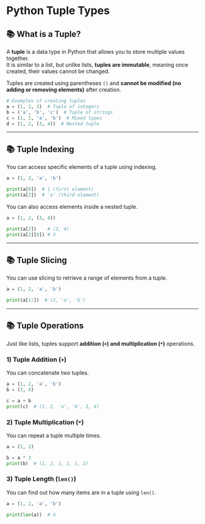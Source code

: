 # Python Tuple Types

## 📚 What is a Tuple?

A **tuple** is a data type in Python that allows you to store multiple values together.  
It is similar to a list, but unlike lists, **tuples are immutable**, meaning once created, their values cannot be changed.

Tuples are created using parentheses `()` and **cannot be modified (no adding or removing elements)** after creation.

```python
# Examples of creating tuples
a = (1, 2, 3)  # Tuple of integers
b = ('a', 'b', 'c')  # Tuple of strings
c = (1, 2, 'a', 'b')  # Mixed types
d = (1, 2, (3, 4))  # Nested tuple
```

---

## 📚 Tuple Indexing

You can access specific elements of a tuple using indexing.

```python
a = (1, 2, 'a', 'b')

print(a[0])  # 1 (first element)
print(a[2])  # 'a' (third element)
```

You can also access elements inside a nested tuple.

```python
a = (1, 2, (3, 4))

print(a[2])    # (3, 4)
print(a[2][0]) # 3
```

---

## 📚 Tuple Slicing

You can use slicing to retrieve a range of elements from a tuple.

```python
a = (1, 2, 'a', 'b')

print(a[1:])  # (2, 'a', 'b')
```

---

## 📚 Tuple Operations

Just like lists, tuples support **addition (`+`) and multiplication (`*`)** operations.

### 1) Tuple Addition (`+`)

You can concatenate two tuples.

```python
a = (1, 2, 'a', 'b')
b = (3, 4)

c = a + b
print(c)  # (1, 2, 'a', 'b', 3, 4)
```

### 2) Tuple Multiplication (`*`)

You can repeat a tuple multiple times.

```python
a = (1, 2)

b = a * 3
print(b)  # (1, 2, 1, 2, 1, 2)
```

### 3) Tuple Length (`len()`)

You can find out how many items are in a tuple using `len()`.

```python
a = (1, 2, 'a', 'b')

print(len(a))  # 4
```
